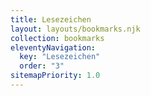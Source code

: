 ```yaml
---
title: Lesezeichen
layout: layouts/bookmarks.njk
collection: bookmarks
eleventyNavigation:
  key: "Lesezeichen"
  order: "3"
sitemapPriority: 1.0
---
```

